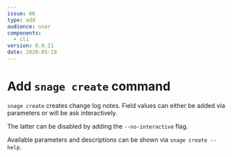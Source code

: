 ```yaml
---
issue: 66
type: add
audience: user
components:
  - cli
version: 0.0.11
date: 2020-05-18
---
```


# Add `snage create` command

`snage create` creates change log notes. Field values can either 
be added via parameters or will be ask interactively.

The latter can be disabled by adding the `--no-interactive` flag.

Available parameters and descriptions can be shown via `snage create --help`.
